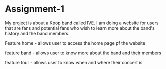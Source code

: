 # Assignment-1
My project is about a Kpop band called IVE. I am doing a website for users that are fans and potential fans who wish to learn more about the band's history and the band members.

<p>Feature home - allows user to access the home page pf the website</p>
<p>feature band - allows user to know more about the band and their members</p>
<p>feature tour - allows user to know when and where their concert is</p>